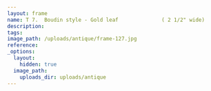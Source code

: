 ```yaml
---
layout: frame
name: T 7.  Boudin style - Gold leaf              ( 2 1/2" wide)
description:
tags:
image_path: /uploads/antique/frame-127.jpg
reference:
_options:
  layout:
    hidden: true
  image_path:
    uploads_dir: uploads/antique
---
```

